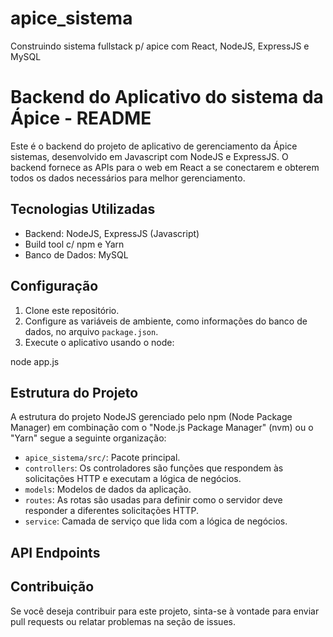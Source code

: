 # apice_sistema
Construindo sistema fullstack p/ apice com React, NodeJS, ExpressJS e MySQL

# Backend do Aplicativo do sistema da Ápice - README

Este é o backend do projeto de aplicativo de gerenciamento da Ápice sistemas, desenvolvido em Javascript com NodeJS e ExpressJS. O backend fornece as APIs para o web em React a se conectarem e obterem todos os dados necessários para melhor gerenciamento.

## Tecnologias Utilizadas

- Backend: NodeJS, ExpressJS (Javascript)
- Build tool c/ npm e Yarn
- Banco de Dados: MySQL

## Configuração

1. Clone este repositório.
2. Configure as variáveis de ambiente, como informações do banco de dados, no arquivo `package.json`.
3. Execute o aplicativo usando o node:

node app.js

## Estrutura do Projeto

A estrutura do projeto NodeJS gerenciado pelo npm (Node Package Manager) em combinação com o  "Node.js Package Manager" (nvm) ou o "Yarn" segue a seguinte organização:

- `apice_sistema/src/`: Pacote principal.
- `controllers`: Os controladores são funções que respondem às solicitações HTTP e executam a lógica de negócios.
- `models`: Modelos de dados da aplicação.
- `routes`:  As rotas são usadas para definir como o servidor deve responder a diferentes solicitações HTTP.
- `service`: Camada de serviço que lida com a lógica de negócios.

## API Endpoints

## Contribuição

Se você deseja contribuir para este projeto, sinta-se à vontade para enviar pull requests ou relatar problemas na seção de issues.
